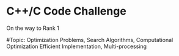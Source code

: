 # C++/C Code Challenge

On the way to Rank 1


#Topic:
Optimization Problems, Search Algorithms, Computational Optimization
Efficient Implementation, Multi-processing
